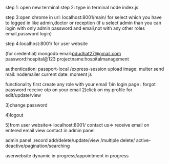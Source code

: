 step 1: open new terminal
step 2: type in terminal
node index.js

step 3:open chrome
in url: localhost:8001/main/
for select which you have to logged in like admin,doctor or reception
(if u select admin than you can login with only admin password and email,not with any other roles email,password login)

step 4:localhost:8001/
for user website

(for credential)
mongodb
email:pdudhat27@gmail.com
password:hospital@123
projectname:hospitalmanagement

authentication: passport-local /express-session
upload image: multer
send mail: nodemailer
current date: moment js

functionality
first create any role with your email
1)in login page : forgot password
                receive otp on your email
2)click on my profile for edit/update/view

3)change password

4)logout

5)from user website=> localhost:8001/
contact us=> receive email on entered email
view contact in admin panel

admin panel ,record add/delete/update/view /multiple delete/ active-deactive/pagination/searching

userwebsite dynamic in progress/appointment in progress
                




